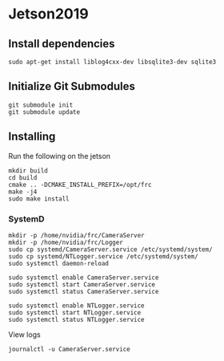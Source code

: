 # Jetson2019

## Install dependencies
```
sudo apt-get install liblog4cxx-dev libsqlite3-dev sqlite3
```

## Initialize Git Submodules
```
git submodule init
git submodule update
``` 

## Installing
Run the following on the jetson
```
mkdir build
cd build
cmake .. -DCMAKE_INSTALL_PREFIX=/opt/frc
make -j4
sudo make install

```
### SystemD
```
mkdir -p /home/nvidia/frc/CameraServer
mkdir -p /home/nvidia/frc/Logger
sudo cp systemd/CameraServer.service /etc/systemd/system/
sudo cp systemd/NTLogger.service /etc/systemd/system/
sudo systemctl daemon-reload

sudo systemctl enable CameraServer.service
sudo systemctl start CameraServer.service
sudo systemctl status CameraServer.service

sudo systemctl enable NTLogger.service
sudo systemctl start NTLogger.service
sudo systemctl status NTLogger.service
```

View logs
```
journalctl -u CameraServer.service
```